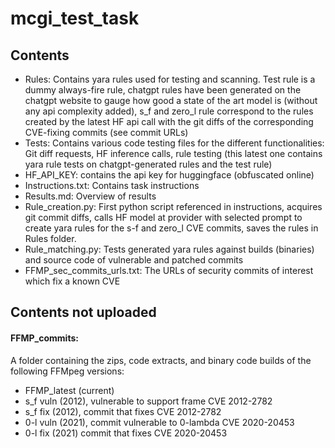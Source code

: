 # mcgi_test_task

## Contents
  - Rules: Contains yara rules used for testing and scanning. Test rule is a dummy always-fire rule, chatgpt rules have been generated on the chatgpt website to gauge how good a state of the art model is (without any api complexity added), s_f and zero_l rule correspond to the rules created by the latest HF api call with the git diffs of the corresponding CVE-fixing commits (see commit URLs)
  - Tests: Contains various code testing files for the different functionalities: Git diff requests, HF inference calls, rule testing (this latest one contains yara rule tests on chatgpt-generated rules and the test rule)
  - HF_API_KEY: contains the api key for huggingface (obfuscated online)
  - Instructions.txt: Contains task instructions
  - Results.md: Overview of results
  - Rule_creation.py: First python script referenced in instructions, acquires git commit diffs, calls HF model at provider with selected prompt to create yara rules for the s-f and zero_l CVE commits, saves the rules in Rules folder.
  - Rule_matching.py: Tests generated yara rules against builds (binaries) and source code of vulnerable and patched commits
  - FFMP_sec_commits_urls.txt: The URLs of security commits of interest which fix a known CVE


  ## Contents not uploaded
  #### FFMP_commits: 
  A folder containing the zips, code extracts, and binary code builds of the following FFMpeg versions:
  - FFMP_latest (current)
  - s_f vuln (2012), vulnerable to support frame CVE 2012-2782
  - s_f fix (2012), commit that fixes CVE 2012-2782
  - 0-l vuln (2021), commit vulnerable to 0-lambda CVE 2020-20453
  - 0-l fix (2021) commit that fixes CVE 2020-20453
